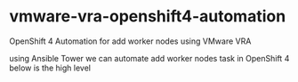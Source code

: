 # vmware-vra-openshift4-automation
OpenShift 4 Automation for add worker nodes using VMware VRA

using Ansible Tower we can automate add worker nodes task in OpenShift 4
below is the high level 
